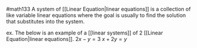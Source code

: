 #math133
A system of [[Linear Equation|linear equations]] is a collection of like variable linear equations where the goal is usually to find the solution that substitutes into the system.

ex. The below is an example of a [[linear systems]] of 2 [[Linear Equation|linear equations]]. 
$2x-y=3$
$x+2y=y$